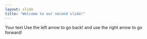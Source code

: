 ```yaml
---
layout: slide
title: "Welcome to our second slide!"
---
```

Your text
Use the left arrow to go back! and use the right arrow to go forward!
